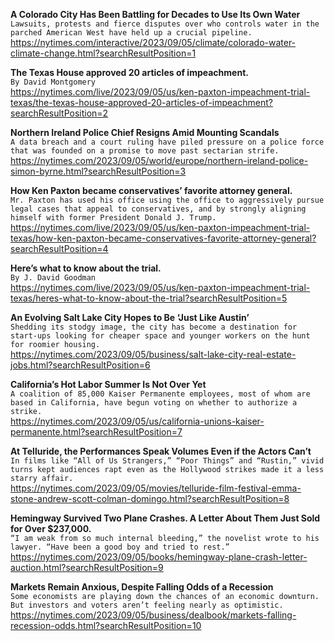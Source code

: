 **A Colorado City Has Been Battling for Decades to Use Its Own Water**\
`Lawsuits, protests and fierce disputes over who controls water in the parched American West have held up a crucial pipeline.`\
https://nytimes.com/interactive/2023/09/05/climate/colorado-water-climate-change.html?searchResultPosition=1

**The Texas House approved 20 articles of impeachment.**\
`By David Montgomery`\
https://nytimes.com/live/2023/09/05/us/ken-paxton-impeachment-trial-texas/the-texas-house-approved-20-articles-of-impeachment?searchResultPosition=2

**Northern Ireland Police Chief Resigns Amid Mounting Scandals**\
`A data breach and a court ruling have piled pressure on a police force that was founded on a promise to move past sectarian strife.`\
https://nytimes.com/2023/09/05/world/europe/northern-ireland-police-simon-byrne.html?searchResultPosition=3

**How Ken Paxton became conservatives’ favorite attorney general.**\
`Mr. Paxton has used his office using the office to aggressively pursue legal cases that appeal to conservatives, and by strongly aligning himself with former President Donald J. Trump.`\
https://nytimes.com/live/2023/09/05/us/ken-paxton-impeachment-trial-texas/how-ken-paxton-became-conservatives-favorite-attorney-general?searchResultPosition=4

**Here’s what to know about the trial.**\
`By J. David Goodman`\
https://nytimes.com/live/2023/09/05/us/ken-paxton-impeachment-trial-texas/heres-what-to-know-about-the-trial?searchResultPosition=5

**An Evolving Salt Lake City Hopes to Be ‘Just Like Austin’**\
`Shedding its stodgy image, the city has become a destination for start-ups looking for cheaper space and younger workers on the hunt for roomier housing.`\
https://nytimes.com/2023/09/05/business/salt-lake-city-real-estate-jobs.html?searchResultPosition=6

**California’s Hot Labor Summer Is Not Over Yet**\
`A coalition of 85,000 Kaiser Permanente employees, most of whom are based in California, have begun voting on whether to authorize a strike.`\
https://nytimes.com/2023/09/05/us/california-unions-kaiser-permanente.html?searchResultPosition=7

**At Telluride, the Performances Speak Volumes Even if the Actors Can’t**\
`In films like “All of Us Strangers,” “Poor Things” and “Rustin,” vivid turns kept audiences rapt even as the Hollywood strikes made it a less starry affair.`\
https://nytimes.com/2023/09/05/movies/telluride-film-festival-emma-stone-andrew-scott-colman-domingo.html?searchResultPosition=8

**Hemingway Survived Two Plane Crashes. A Letter About Them Just Sold for Over $237,000.**\
`“I am weak from so much internal bleeding,” the novelist wrote to his lawyer. “Have been a good boy and tried to rest.”`\
https://nytimes.com/2023/09/05/books/hemingway-plane-crash-letter-auction.html?searchResultPosition=9

**Markets Remain Anxious, Despite Falling Odds of a Recession**\
`Some economists are playing down the chances of an economic downturn. But investors and voters aren’t feeling nearly as optimistic.`\
https://nytimes.com/2023/09/05/business/dealbook/markets-falling-recession-odds.html?searchResultPosition=10


